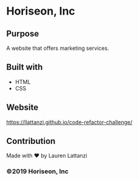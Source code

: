 # Horiseon, Inc

## Purpose
A website that offers marketing services.

## Built with
* HTML
* CSS

## Website
https://llattanzi.github.io/code-refactor-challenge/

## Contribution
Made with ❤️ by Lauren Lattanzi

### ©️2019 Horiseon, Inc
